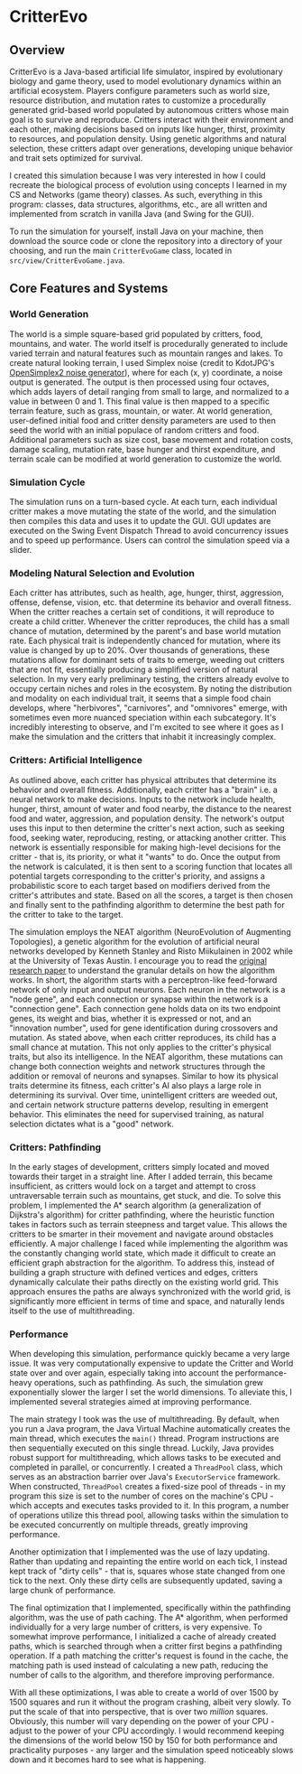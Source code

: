 # CritterEvo

## Overview

CritterEvo is a Java-based artificial life simulator, inspired by evolutionary biology and game theory, used to model evolutionary dynamics within an artificial ecosystem. Players configure parameters such as world size, resource distribution, and mutation rates to customize a procedurally generated grid-based world populated by autonomous critters whose main goal is to survive and reproduce. Critters interact with their environment and each other, making decisions based on inputs like hunger, thirst, proximity to resources, and population density. Using genetic algorithms and natural selection, these critters adapt over generations, developing unique behavior and trait sets optimized for survival. 

I created this simulation because I was very interested in how I could recreate the biological process of evolution using concepts I learned in my CS and Networks (game theory) classes. As such, everything in this program: classes, data structures, algorithms, etc., are all written and implemented from scratch in vanilla Java (and Swing for the GUI).

To run the simulation for yourself, install Java on your machine, then download the source code or clone the repository into a directory of your choosing, and run the main `CritterEvoGame` class, located in `src/view/CritterEvoGame.java`.

## Core Features and Systems

### World Generation
The world is a simple square-based grid populated by critters, food, mountains, and water. The world itself is procedurally generated to include varied terrain and natural features such as mountain ranges and lakes. To create natural looking terrain, I used Simplex noise (credit to KdotJPG's [OpenSimplex2 noise generator](https://github.com/KdotJPG/OpenSimplex2)), where for each (x, y) coordinate, a noise output is generated. The output is then processed using four octaves, which adds layers of detail ranging from small to large, and normalized to a value in between 0 and 1. This final value is then mapped to a specific terrain feature, such as grass, mountain, or water. At world generation, user-defined initial food and critter density parameters are used to then seed the world with an initial populace of random critters and food. Additional parameters such as size cost, base movement and rotation costs, damage scaling, mutation rate, base hunger and thirst expenditure, and terrain scale can be modified at world generation to customize the world. 

### Simulation Cycle
The simulation runs on a turn-based cycle. At each turn, each individual critter makes a move mutating the state of the world, and the simulation then compiles this data and uses it to update the GUI. GUI updates are executed on the Swing Event Dispatch Thread to avoid concurrency issues and to speed up performance. Users can control the simulation speed via a slider.

### Modeling Natural Selection and Evolution
Each critter has attributes, such as health, age, hunger, thirst, aggression, offense, defense, vision, etc. that determine its behavior and overall fitness. When the critter reaches a certain set of conditions, it will reproduce to create a child critter. Whenever the critter reproduces, the child has a small chance of mutation, determined by the parent's and base world mutation rate. Each physical trait is independently chanced for mutation, where its value is changed by up to 20%. Over thousands of generations, these mutations allow for dominant sets of traits to emerge, weeding out critters that are not fit, essentially producing a simplified version of natural selection. In my very early preliminary testing, the critters already evolve to occupy certain niches and roles in the ecosystem. By noting the distribution and modality on each individual trait, it seems that a simple food chain develops, where "herbivores", "carnivores", and "omnivores" emerge, with sometimes even more nuanced speciation within each subcategory. It's incredibly interesting to observe, and I'm excited to see where it goes as I make the simulation and the critters that inhabit it increasingly complex. 

### Critters: Artificial Intelligence
As outlined above, each critter has physical attributes that determine its behavior and overall fitness.  Additionally, each critter has a "brain" i.e. a neural network to make decisions. Inputs to the network include health, hunger, thirst, amount of water and food nearby, the distance to the nearest food and water, aggression, and population density. The network's output uses this input to then determine the critter's next action, such as seeking food, seeking water, reproducing, resting, or attacking another critter. This network is essentially responsible for making high-level decisions for the critter - that is, its priority, or what it "wants" to do. Once the output from the network is calculated, it is then sent to a scoring function that locates all potential targets corresponding to the critter's priority, and assigns a probabilistic score to each target based on modifiers derived from the critter's attributes and state. Based on all the scores, a target is then chosen and finally sent to the pathfinding algorithm to determine the best path for the critter to take to the target. 

The simulation employs the NEAT algorithm (NeuroEvolution of Augmenting Topologies), a genetic algorithm for the evolution of artificial neural networks developed by Kenneth Stanley and Risto Miikulainen in 2002 while at the University of Texas Austin. I encourage you to read the [original research paper](https://nn.cs.utexas.edu/downloads/papers/stanley.cec02.pdf) to understand the granular details on how the algorithm works. In short, the algorithm starts with a perceptron-like feed-forward network of only input and output neurons. Each neuron in the network is a "node gene", and each connection or synapse within the network is a "connection gene". Each connection gene holds data on its two endpoint genes, its weight and bias, whether it is expressed or not, and an "innovation number", used for gene identification during crossovers and mutation. As stated above, when each critter reproduces, its child has a small chance at mutation. This not only applies to the critter's physical traits, but also its intelligence. In the NEAT algorithm, these mutations can change both connection weights and network structures through the addition or removal of neurons and synapses. Similar to how its physical traits determine its fitness, each critter's AI also plays a large role in determining its survival. Over time, unintelligent critters are weeded out, and certain network structure patterns develop, resulting in emergent behavior. This eliminates the need for supervised training, as natural selection dictates what is a "good" network. 

### Critters: Pathfinding
In the early stages of development, critters simply located and moved towards their target in a straight line. After I added terrain, this became insufficient, as critters would lock on a target and attempt to cross untraversable terrain such as mountains, get stuck, and die. To solve this problem, I implemented the A* search algorithm (a generalization of Dijkstra's algorithm) for critter pathfinding, where the heuristic function takes in factors such as terrain steepness and target value. This allows the critters to be smarter in their movement and navigate around obstacles efficiently. A major challenge I faced while implementing the algorithm was the constantly changing world state, which made it difficult to create an efficient graph abstraction for the algorithm. To address this, instead of building a graph structure with defined vertices and edges, critters dynamically calculate their paths directly on the existing world grid. This approach ensures the paths are always synchronized with the world grid, is significantly more efficient in terms of time and space, and naturally lends itself to the use of multithreading.

### Performance
When developing this simulation, performance quickly became a very large issue. It was very computationally expensive to update the Critter and World state over and over again, especially taking into account the performance-heavy operations, such as pathfinding. As such, the simulation grew exponentially slower the larger I set the world dimensions. To alleviate this, I implemented several strategies aimed at improving performance. 

The main strategy I took was the use of multithreading. By default, when you run a Java program, the Java Virtual Machine automatically creates the main thread, which executes the `main()` thread. Program instructions are then sequentially executed on this single thread. Luckily, Java provides robust support for multithreading, which allows tasks to be executed and completed in parallel, or concurrently. I created a `ThreadPool` class, which serves as an abstraction barrier over Java's `ExecutorService` framework. When constructed, `ThreadPool` creates a fixed-size pool of threads - in my program this size is set to the number of cores on the machine's CPU - which accepts and executes tasks provided to it. In this program, a number of operations utilize this thread pool, allowing tasks within the simulation to be executed concurrently on multiple threads, greatly improving performance.

Another optimization that I implemented was the use of lazy updating. Rather than updating and repainting the entire world on each tick, I instead kept track of "dirty cells" - that is, squares whose state changed from one tick to the next. Only these dirty cells are subsequently updated, saving a large chunk of performance.

The final optimization that I implemented, specifically within the pathfinding algorithm, was the use of path caching. The A* algorithm, when performed individually for a very large number of critters, is very expensive. To somewhat improve performance, I initialized a cache of already created paths, which is searched through when a critter first begins a pathfinding operation. If a path matching the critter's request is found in the cache, the matching path is used instead of calculating a new path, reducing the number of calls to the algorithm, and therefore improving performance.

With all these optimizations, I was able to create a world of over 1500 by 1500 squares and run it without the program crashing, albeit very slowly. To put the scale of that into perspective, that is over two *million* squares. Obviously, this number will vary depending on the power of your CPU - adjust to the power of your CPU accordingly. I would recommend keeping the dimensions of the world below 150 by 150 for both performance and practicality purposes - any larger and the simulation speed noticeably slows down and it becomes hard to see what is happening.
